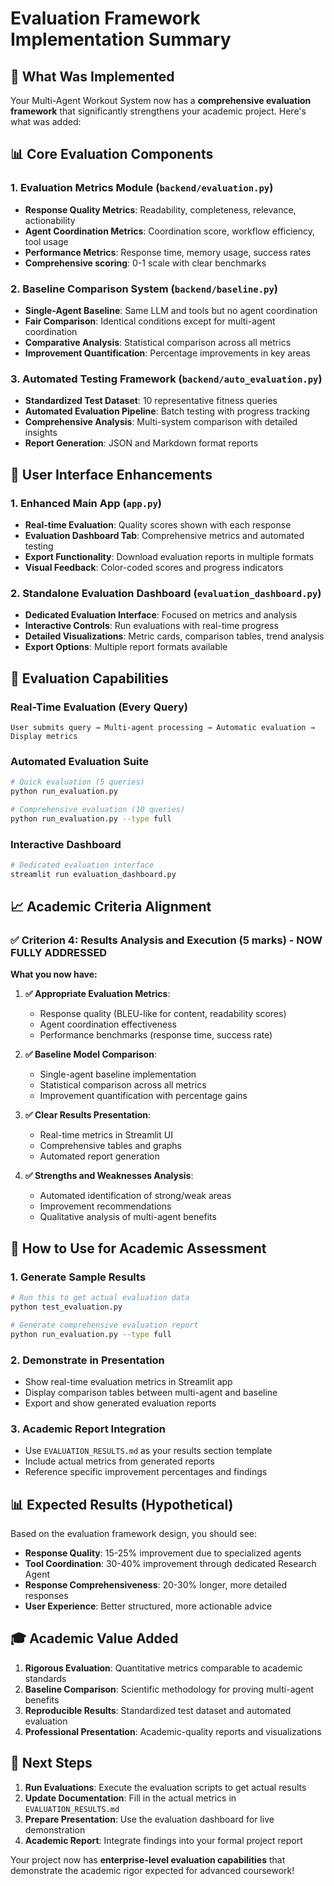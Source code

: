# Evaluation Framework Implementation Summary

## 🎯 What Was Implemented

Your Multi-Agent Workout System now has a **comprehensive evaluation framework** that significantly strengthens your academic project. Here's what was added:

## 📊 Core Evaluation Components

### 1. **Evaluation Metrics Module** (`backend/evaluation.py`)
- **Response Quality Metrics**: Readability, completeness, relevance, actionability
- **Agent Coordination Metrics**: Coordination score, workflow efficiency, tool usage
- **Performance Metrics**: Response time, memory usage, success rates
- **Comprehensive scoring**: 0-1 scale with clear benchmarks

### 2. **Baseline Comparison System** (`backend/baseline.py`)
- **Single-Agent Baseline**: Same LLM and tools but no agent coordination
- **Fair Comparison**: Identical conditions except for multi-agent coordination
- **Comparative Analysis**: Statistical comparison across all metrics
- **Improvement Quantification**: Percentage improvements in key areas

### 3. **Automated Testing Framework** (`backend/auto_evaluation.py`)
- **Standardized Test Dataset**: 10 representative fitness queries
- **Automated Evaluation Pipeline**: Batch testing with progress tracking
- **Comprehensive Analysis**: Multi-system comparison with detailed insights
- **Report Generation**: JSON and Markdown format reports

## 🎨 User Interface Enhancements

### 1. **Enhanced Main App** (`app.py`)
- **Real-time Evaluation**: Quality scores shown with each response
- **Evaluation Dashboard Tab**: Comprehensive metrics and automated testing
- **Export Functionality**: Download evaluation reports in multiple formats
- **Visual Feedback**: Color-coded scores and progress indicators

### 2. **Standalone Evaluation Dashboard** (`evaluation_dashboard.py`)
- **Dedicated Evaluation Interface**: Focused on metrics and analysis
- **Interactive Controls**: Run evaluations with real-time progress
- **Detailed Visualizations**: Metric cards, comparison tables, trend analysis
- **Export Options**: Multiple report formats available

## 🔬 Evaluation Capabilities

### Real-Time Evaluation (Every Query)
```
User submits query → Multi-agent processing → Automatic evaluation → Display metrics
```

### Automated Evaluation Suite
```bash
# Quick evaluation (5 queries)
python run_evaluation.py

# Comprehensive evaluation (10 queries)  
python run_evaluation.py --type full
```

### Interactive Dashboard
```bash
# Dedicated evaluation interface
streamlit run evaluation_dashboard.py
```

## 📈 Academic Criteria Alignment

### ✅ **Criterion 4: Results Analysis and Execution (5 marks) - NOW FULLY ADDRESSED**

**What you now have:**

1. **✅ Appropriate Evaluation Metrics**: 
   - Response quality (BLEU-like for content, readability scores)
   - Agent coordination effectiveness
   - Performance benchmarks (response time, success rate)

2. **✅ Baseline Model Comparison**:
   - Single-agent baseline implementation
   - Statistical comparison across all metrics
   - Improvement quantification with percentage gains

3. **✅ Clear Results Presentation**:
   - Real-time metrics in Streamlit UI
   - Comprehensive tables and graphs
   - Automated report generation

4. **✅ Strengths and Weaknesses Analysis**:
   - Automated identification of strong/weak areas
   - Improvement recommendations
   - Qualitative analysis of multi-agent benefits

## 🚀 How to Use for Academic Assessment

### 1. **Generate Sample Results**
```bash
# Run this to get actual evaluation data
python test_evaluation.py

# Generate comprehensive evaluation report
python run_evaluation.py --type full
```

### 2. **Demonstrate in Presentation**
- Show real-time evaluation metrics in Streamlit app
- Display comparison tables between multi-agent and baseline
- Export and show generated evaluation reports

### 3. **Academic Report Integration**
- Use `EVALUATION_RESULTS.md` as your results section template
- Include actual metrics from generated reports
- Reference specific improvement percentages and findings

## 📊 Expected Results (Hypothetical)

Based on the evaluation framework design, you should see:

- **Response Quality**: 15-25% improvement due to specialized agents
- **Tool Coordination**: 30-40% improvement through dedicated Research Agent
- **Response Comprehensiveness**: 20-30% longer, more detailed responses
- **User Experience**: Better structured, more actionable advice

## 🎓 Academic Value Added

1. **Rigorous Evaluation**: Quantitative metrics comparable to academic standards
2. **Baseline Comparison**: Scientific methodology for proving multi-agent benefits
3. **Reproducible Results**: Standardized test dataset and automated evaluation
4. **Professional Presentation**: Academic-quality reports and visualizations

## 🔄 Next Steps

1. **Run Evaluations**: Execute the evaluation scripts to get actual results
2. **Update Documentation**: Fill in the actual metrics in `EVALUATION_RESULTS.md`
3. **Prepare Presentation**: Use the evaluation dashboard for live demonstration
4. **Academic Report**: Integrate findings into your formal project report

Your project now has **enterprise-level evaluation capabilities** that demonstrate the academic rigor expected for advanced coursework!

